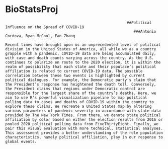 # BioStatsProj

                                                          ##Political Influence on the Spread of COVID-19
                                                             ###Antonio Cordova, Ryan McCool, Fan Zhang

	Recent times have brought upon us an unprecedented level of political division in the United States of America, all while we as a country grapple with a pandemic. COVID-19 data are being accumulated daily, with case and death counts varying across the country. As the U.S. continues to polarize en route to the 2020 election, it is within the realm of possibility that each state and their populace’s political affiliation is related to current COVID-19 data. The possible correlation between these two events is highlighted by current political dialogues. For example, the Democratic party’s claim that the President’s response has heightened the death toll. Conversely, the President claims that regions under Democratic control are responsible for the largest share of the country’s deaths. Here, we aim to use R’s powerful visualization pipeline to map political polling data to cases and deaths of COVID-19 within the country to explore these claims. We recreate a United States map by altering various parameters of pandemic severity in accordance with state data provided by The New York Times. From there, we denote state political affiliation by color based on either the election results from 2016 or pooled 2020 political polling data from FiveThirtyEight. Finally, we pair this visual evaluation with more technical, statistical analyses. This assessment provides a better understanding of the role population characteristics, namely political affiliation, play in our response to global events. 

